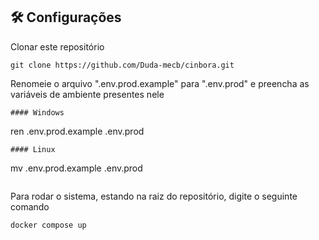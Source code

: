 ## 🛠️ Configurações

Clonar este repositório
```
git clone https://github.com/Duda-mecb/cinbora.git
```

Renomeie o arquivo ".env.prod.example" para ".env.prod" e preencha as variáveis de ambiente presentes nele

```
#### Windows
```
ren .env.prod.example .env.prod 
```
#### Linux
```
mv .env.prod.example .env.prod
```
```

Para rodar o sistema, estando na raiz do repositório, digite o seguinte comando

```
docker compose up
```
